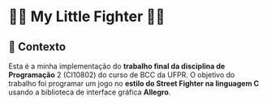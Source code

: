 # 🦄✨ My Little Fighter 🌈💖

## 📃 Contexto

 Esta é a minha implementação do **trabalho final da disciplina de Programação** 2 (CI10802) do curso de BCC da UFPR. 
 O objetivo do trabalho foi programar um jogo no **estilo do Street Fighter na linguagem C** usando a biblioteca de interface
 gráfica **Allegro**.


 
